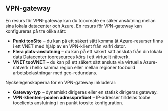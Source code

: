 ## <a name="vpn-gateway"></a>VPN-gateway
En resurs för VPN-gateway kan du toocreate en säker anslutning mellan sina lokala datacenter och Azure. En resurs för VPN-gateway kan konfigureras på tre olika sätt:

* **Punkt tooSite** – du kan på ett säkert sätt komma åt Azure-resurser finns i ett VNET med hjälp av en VPN-klient från valfri dator. 
* **Flera plats-anslutning** – du kan på ett säkert sätt ansluta från din lokala data Datacenter tooresources körs i ett virtuellt nätverk. 
* **VNET tooVNET** – du kan på ett säkert sätt ansluta via virtuella Azure-nätverk i hello samma region eller mellan regioner toobuild arbetsbelastningar med geo-redundans.

Nyckelegenskaperna för en VPN-gateway inkluderar:

* **Gateway-typ** – dynamiskt dirigeras eller en statisk dirigeras gateway. 
* **VPN-klienten-poolen adressprefixet** – IP-adresser tilldelas toobe tooclients anslutning i en punkt toosite konfiguration.

